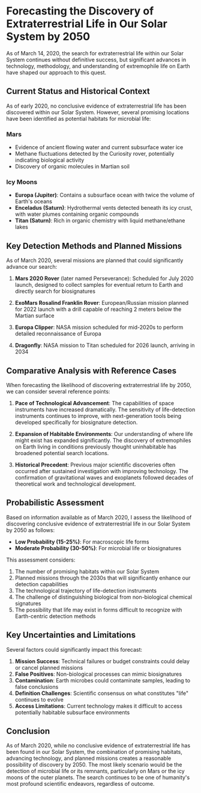 # Forecasting the Discovery of Extraterrestrial Life in Our Solar System by 2050

As of March 14, 2020, the search for extraterrestrial life within our Solar System continues without definitive success, but significant advances in technology, methodology, and understanding of extremophile life on Earth have shaped our approach to this quest.

## Current Status and Historical Context

As of early 2020, no conclusive evidence of extraterrestrial life has been discovered within our Solar System. However, several promising locations have been identified as potential habitats for microbial life:

### Mars
- Evidence of ancient flowing water and current subsurface water ice
- Methane fluctuations detected by the Curiosity rover, potentially indicating biological activity
- Discovery of organic molecules in Martian soil

### Icy Moons
- **Europa (Jupiter)**: Contains a subsurface ocean with twice the volume of Earth's oceans
- **Enceladus (Saturn)**: Hydrothermal vents detected beneath its icy crust, with water plumes containing organic compounds
- **Titan (Saturn)**: Rich in organic chemistry with liquid methane/ethane lakes

## Key Detection Methods and Planned Missions

As of March 2020, several missions are planned that could significantly advance our search:

1. **Mars 2020 Rover** (later named Perseverance): Scheduled for July 2020 launch, designed to collect samples for eventual return to Earth and directly search for biosignatures

2. **ExoMars Rosalind Franklin Rover**: European/Russian mission planned for 2022 launch with a drill capable of reaching 2 meters below the Martian surface

3. **Europa Clipper**: NASA mission scheduled for mid-2020s to perform detailed reconnaissance of Europa

4. **Dragonfly**: NASA mission to Titan scheduled for 2026 launch, arriving in 2034

## Comparative Analysis with Reference Cases

When forecasting the likelihood of discovering extraterrestrial life by 2050, we can consider several reference points:

1. **Pace of Technological Advancement**: The capabilities of space instruments have increased dramatically. The sensitivity of life-detection instruments continues to improve, with next-generation tools being developed specifically for biosignature detection.

2. **Expansion of Habitable Environments**: Our understanding of where life might exist has expanded significantly. The discovery of extremophiles on Earth living in conditions previously thought uninhabitable has broadened potential search locations.

3. **Historical Precedent**: Previous major scientific discoveries often occurred after sustained investigation with improving technology. The confirmation of gravitational waves and exoplanets followed decades of theoretical work and technological development.

## Probabilistic Assessment

Based on information available as of March 2020, I assess the likelihood of discovering conclusive evidence of extraterrestrial life in our Solar System by 2050 as follows:

- **Low Probability (15-25%)**: For macroscopic life forms
- **Moderate Probability (30-50%)**: For microbial life or biosignatures

This assessment considers:

1. The number of promising habitats within our Solar System
2. Planned missions through the 2030s that will significantly enhance our detection capabilities
3. The technological trajectory of life-detection instruments
4. The challenge of distinguishing biological from non-biological chemical signatures
5. The possibility that life may exist in forms difficult to recognize with Earth-centric detection methods

## Key Uncertainties and Limitations

Several factors could significantly impact this forecast:

1. **Mission Success**: Technical failures or budget constraints could delay or cancel planned missions
2. **False Positives**: Non-biological processes can mimic biosignatures
3. **Contamination**: Earth microbes could contaminate samples, leading to false conclusions
4. **Definition Challenges**: Scientific consensus on what constitutes "life" continues to evolve
5. **Access Limitations**: Current technology makes it difficult to access potentially habitable subsurface environments

## Conclusion

As of March 2020, while no conclusive evidence of extraterrestrial life has been found in our Solar System, the combination of promising habitats, advancing technology, and planned missions creates a reasonable possibility of discovery by 2050. The most likely scenario would be the detection of microbial life or its remnants, particularly on Mars or the icy moons of the outer planets. The search continues to be one of humanity's most profound scientific endeavors, regardless of outcome.